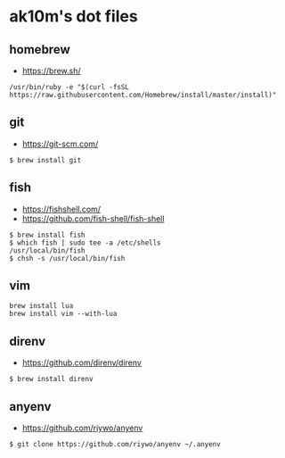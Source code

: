 ak10m's dot files
=================================================

homebrew
-------------------------------------------------

* https://brew.sh/

```
/usr/bin/ruby -e "$(curl -fsSL https://raw.githubusercontent.com/Homebrew/install/master/install)"
```

git
-------------------------------------------------

* https://git-scm.com/

```
$ brew install git
```

fish
-------------------------------------------------

* https://fishshell.com/
* https://github.com/fish-shell/fish-shell

```
$ brew install fish
$ which fish | sudo tee -a /etc/shells
/usr/local/bin/fish
$ chsh -s /usr/local/bin/fish
```

vim
-------------------------------------------------

```
brew install lua
brew install vim --with-lua
```

direnv
-------------------------------------------------

* https://github.com/direnv/direnv

```
$ brew install direnv
```

anyenv
-------------------------------------------------

* https://github.com/riywo/anyenv

```
$ git clone https://github.com/riywo/anyenv ~/.anyenv
```
